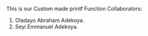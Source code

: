 This is our Custom made printf Function 
Collaborators:
1. Oladayo Abraham Adekoya.
2. Seyi Emmanuel Adekoya.
